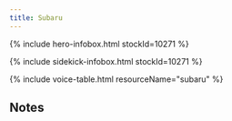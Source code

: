 ```yaml
---
title: Subaru
---
```


{% include hero-infobox.html stockId=10271 %}

{% include sidekick-infobox.html stockId=10271 %}

{% include voice-table.html resourceName="subaru"
%}

## Notes

